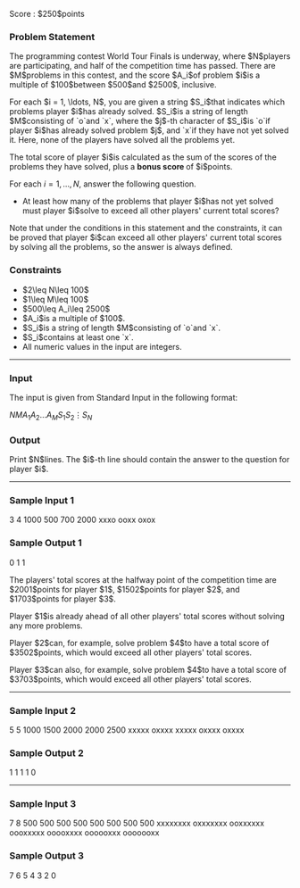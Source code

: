 
<div>

<span>

<span>

<p>
Score : $250$points
</p>

<div>

<section>

### **Problem Statement**

<p>
The programming contest World Tour Finals is underway, where $N$players are participating, and half of the competition time has passed.
There are $M$problems in this contest, and the score $A_i$of problem $i$is a multiple of $100$between $500$and $2500$, inclusive.
</p>

<p>
For each $i = 1, \ldots, N$, you are given a string $S_i$that indicates which problems player $i$has already solved.
$S_i$is a string of length $M$consisting of `o`and `x`, where the $j$-th character of $S_i$is `o`if player $i$has already solved problem $j$, and `x`if they have not yet solved it.
Here, none of the players have solved all the problems yet.
</p>

<p>
The total score of player $i$is calculated as the sum of the scores of the problems they have solved, plus a 
<strong>
bonus score
</strong>
of $i$points.

For each $i = 1, \ldots, N$, answer the following question.
</p>

<ul>

<li>
At least how many of the problems that player $i$has not yet solved must player $i$solve to exceed all other players' current total scores?
</li>

</ul>

<p>
Note that under the conditions in this statement and the constraints, it can be proved that player $i$can exceed all other players' current total scores by solving all the problems, so the answer is always defined.
</p>

</section>

</div>

<div>

<section>

### **Constraints**

<ul>

<li>
$2\leq N\leq 100$
</li>

<li>
$1\leq M\leq 100$
</li>

<li>
$500\leq A_i\leq 2500$
</li>

<li>
$A_i$is a multiple of $100$.
</li>

<li>
$S_i$is a string of length $M$consisting of `o`and `x`.
</li>

<li>
$S_i$contains at least one `x`.
</li>

<li>
All numeric values in the input are integers.
</li>

</ul>

</section>

</div>

---

<div>

<div>

<section>

### **Input**

<p>
The input is given from Standard Input in the following format:
</p>

<div>

$N$$M$$A_1$$A_2$$\ldots$$A_M$$S_1$$S_2$$\vdots$$S_N$
</div>

</section>

</div>

<div>

<section>

### **Output**

<p>
Print $N$lines. The $i$-th line should contain the answer to the question for player $i$.
</p>

</section>

</div>

</div>

---

<div>

<section>

### **Sample Input 1**

<div>

3 4
1000 500 700 2000
xxxo
ooxx
oxox

</div>

</section>

</div>

<div>

<section>

### **Sample Output 1**

<div>

0
1
1

</div>

<p>
The players' total scores at the halfway point of the competition time are $2001$points for player $1$, $1502$points for player $2$, and $1703$points for player $3$.
</p>

<p>
Player $1$is already ahead of all other players' total scores without solving any more problems.
</p>

<p>
Player $2$can, for example, solve problem $4$to have a total score of $3502$points, which would exceed all other players' total scores.
</p>

<p>
Player $3$can also, for example, solve problem $4$to have a total score of $3703$points, which would exceed all other players' total scores.
</p>

</section>

</div>

---

<div>

<section>

### **Sample Input 2**

<div>

5 5
1000 1500 2000 2000 2500
xxxxx
oxxxx
xxxxx
oxxxx
oxxxx

</div>

</section>

</div>

<div>

<section>

### **Sample Output 2**

<div>

1
1
1
1
0

</div>

</section>

</div>

---

<div>

<section>

### **Sample Input 3**

<div>

7 8
500 500 500 500 500 500 500 500
xxxxxxxx
oxxxxxxx
ooxxxxxx
oooxxxxx
ooooxxxx
oooooxxx
ooooooxx

</div>

</section>

</div>

<div>

<section>

### **Sample Output 3**

<div>

7
6
5
4
3
2
0

</div>

</section>

</div>

</span>

</span>

</div>
